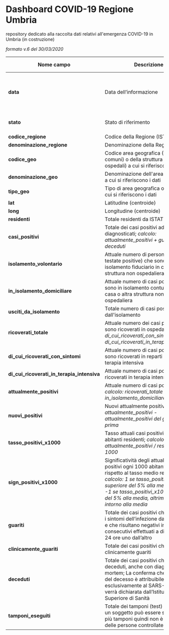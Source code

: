 # Dashboard COVID-19 Regione Umbria

repository dedicato alla raccolta dati relativi all'emergenza COVID-19 in Umbria
(in costruzione)

_formato v.6 del 30/03/2020_

| Nome campo                  | Descrizione                       | Equivalente campo nazionale                  | Formato                       | Esempio             |
|-----------------------------|-----------------------------------|----------------------------------------|-------------------------------|---------------------|
| **data**                        | Data dell’informazione            | data                                   | YYYY-MM-DD HH:MM:SS (ISO 8601) Ora italiana | 2020-03-05 12:15:45 |
| **stato**                       | Stato di riferimento              | stato                                  | XYZ (ISO 3166-1 alpha-3)      | ITA                 |
| **codice_regione**              | Codice della Regione (ISTAT) | codice_regione                        | Numero    | 10                  |
| **denominazione_regione**              | Denominazione della Regione |denominazione_regione         | Testo                        | Umbria                  |
| **codice_geo**              | Codice area geografica (ISTAT per i comuni) o della struttura (ad es. ospedali) a cui si riferiscono i dati |         | Numero                        | 55004                  |
| **denominazione_geo**       | Denominazione dell'area o struttura a cui si riferiscono i dati       |                                                   | Testo                         | Amelia             |
| **tipo_geo**              | Tipo di area geografica o struttura a cui si riferiscono i dati |         | Testo                        | Comune                  |
| **lat**                         | Latitudine (centroide)            | lat                               | WGS84                         | 42.6589177          |
| **long**                        | Longitudine (centroide)           | log                              | WGS84                         | 13.70439971         |
| **residenti**                 | Totale residenti da ISTAT 2019              |                       | Numero                        | 11819                   |
| **casi_positivi**                 | Totale dei casi positivi ad oggi diagnosticati; _calcolo: attualmente_positivi + guariti + deceduti_              | totale_casi         | Numero                        | 3                   |
| **isolamento_volontario**      | Attuale numero di persone (non testate positive) che sono in isolamento fiduciario in casa o altra struttura non ospedaliera |                        | Numero                        | 3                   |
| **in_isolamento_domiciliare**      | Attuale numero di casi positivi che sono in isolamento contumaciale in casa o altra struttura non ospedaliera | isolamento_domiciliare                       | Numero                        | 3                   |
| **usciti_da_isolamento**      | Totale numero di casi positivi usciti dall'isolamento |                        | Numero                        | 3                   |
| **ricoverati_totale**        | Attuale numero dei casi positivi che sono ricoverati in ospedale; _calcolo: di_cui_ricoverati_con_sintomi + di_cui_ricoverati_in_terapia_intensiva_              | totale_ospedalizzati            | Numero                        | 3                   |
| **di_cui_ricoverati_con_sintomi**      | Attuale numero di casi positivi che sono ricoverati in reparti diversi dalla terapia intensiva | ricoverati_con_sintomi    | Numero                        | 3                   |
| **di_cui_ricoverati_in_terapia_intensiva**           | Attuale numero di casi positivi ricoverati in terapia intensiva   | terapia_intensiva                         | Numero                        | 3                   |
| **attualmente_positivi** | Attuale numero di casi positivi; _calcolo: ricoverati_totale + in_isolamento_domiciliare_      | totale_attualmente_positivi  | Numero                        | 3                   |
| **nuovi_positivi**  | Nuovi attualmente positivi; _calcolo: attualmente_positivi - attualmente_positivi del giorno prima_       | nuovi_attualmente_positivi  | Numero                        | 3                   |
| **tasso_positivi_x1000**  | Tasso attuali casi positivi ogni 1000 abitanti residenti; _calcolo: attualmente_positivi / residenti * 1000_  |   | Numero                        | 0,85                   |
| **sign_positivi_x1000**  | Significatività degli attuali casi positivi ogni 1000 abitanti residenti rispetto al tasso medio regionale; _calcolo: 1 se tasso_positivi_x1000 superiore del 5% alla media, oppure -1 se tasso_positivi_x1000 inferiore del 5% alla media, altrimenti 0 se intorno alla media_  |   | Numero                        | 1                   |
| **guariti**             | Totale dei casi positivi che risolvono i sintomi dell’infezione da Covid-19 e che risultano negativi in due test consecutivi effettuati a distanza di 24 ore uno dall’altro           | dimessi_guariti                            | Numero                        | 3                   |
| **clinicamente_guariti**             | Totale dei casi positivi che risultato clinicamente guariti           |                             | Numero                        | 3                   |
| **deceduti**                    | Totale dei casi positivi che sono deceduti, anche con diagnosi post-mortem; La conferma che la causa del decesso è attribuibile esclusivamente al SARS-CoV-2 verrà dichiarata dall’Istituto Superiore di Sanità | deceduti                                  | Numero                        | 3                   |
| **tamponi_eseguiti**                     | Totale dei tamponi (test) effettuati, un soggetto può essere sottoposto a più tamponi quindi non è indicativo delle persone controllate       | tamponi                        | Numero                        | 3                   |
